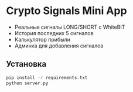 # Crypto Signals Mini App

- Реальные сигналы LONG/SHORT с WhiteBIT
- История последних 5 сигналов
- Калькулятор прибыли
- Админка для добавления сигналов

## Установка

```bash
pip install -r requirements.txt
python server.py
